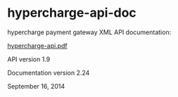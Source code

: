 hypercharge-api-doc
===================

hypercharge payment gateway XML API documentation:

[hypercharge-api.pdf](hypercharge-api.pdf?raw=true)

API version 1.9

Documentation version 2.24

September 16, 2014
